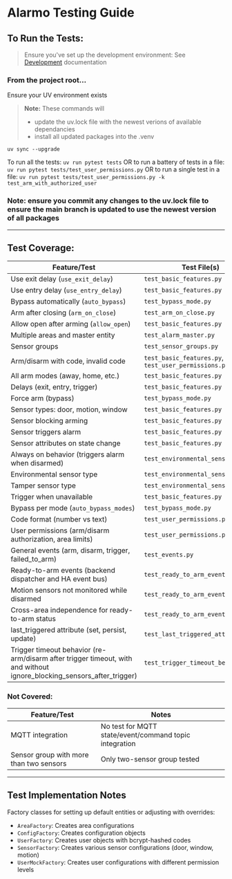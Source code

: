 # Alarmo Testing Guide
## To Run the Tests:
> Ensure you've set up the development environment: See [Development](../DEVELOPMENT.md) documentation

### From the project root...

Ensure your UV environment exists
> **Note:** These commands will 
> - update the uv.lock file with the newest verions of available dependancies
> - install all updated packages into the .venv

```uv sync --upgrade```

To run all the tests:
```uv run pytest tests```
OR to run a battery of tests in a file:
```uv run pytest tests/test_user_permissions.py```
OR to run a single test in a file:
```uv run pytest tests/test_user_permissions.py -k test_arm_with_authorized_user```

### **Note:** ensure you commit any changes to the uv.lock file to ensure the main branch is updated to use the newest version of all packages
---

## **Test Coverage:**

| Feature/Test | Test File(s) |
|--------------|-------------|
| Use exit delay (`use_exit_delay`) | `test_basic_features.py` |
| Use entry delay (`use_entry_delay`) | `test_basic_features.py` |
| Bypass automatically (`auto_bypass`) | `test_bypass_mode.py` |
| Arm after closing (`arm_on_close`) | `test_arm_on_close.py` |
| Allow open after arming (`allow_open`) | `test_basic_features.py` |
| Multiple areas and master entity | `test_alarm_master.py` |
| Sensor groups | `test_sensor_groups.py` |
| Arm/disarm with code, invalid code | `test_basic_features.py`, `test_user_permissions.py` |
| All arm modes (away, home, etc.) | `test_basic_features.py` |
| Delays (exit, entry, trigger) | `test_basic_features.py` |
| Force arm (bypass) | `test_bypass_mode.py` |
| Sensor types: door, motion, window | `test_basic_features.py` |
| Sensor blocking arming | `test_basic_features.py` |
| Sensor triggers alarm | `test_basic_features.py` |
| Sensor attributes on state change | `test_basic_features.py` |
| Always on behavior (triggers alarm when disarmed) | `test_environmental_sensors.py` |
| Environmental sensor type | `test_environmental_sensors.py` |
| Tamper sensor type | `test_environmental_sensors.py` |
| Trigger when unavailable | `test_basic_features.py` |
| Bypass per mode (`auto_bypass_modes`) | `test_bypass_mode.py` |
| Code format (number vs text) | `test_user_permissions.py` |
| User permissions (arm/disarm authorization, area limits) | `test_user_permissions.py` |
| General events (arm, disarm, trigger, failed_to_arm) | `test_events.py` |
| Ready-to-arm events (backend dispatcher and HA event bus) | `test_ready_to_arm_events.py` |
| Motion sensors not monitored while disarmed | `test_ready_to_arm_events.py` |
| Cross-area independence for ready-to-arm status | `test_ready_to_arm_events.py` |
| last_triggered attribute (set, persist, update) | `test_last_triggered_attribute.py` |
| Trigger timeout behavior (re-arm/disarm after trigger timeout, with and without ignore_blocking_sensors_after_trigger) | `test_trigger_timeout_behavior.py` |

### **Not Covered:**

| Feature/Test                            | Notes                                                  |
| --------------------------------------- | ------------------------------------------------------ |
| MQTT integration                        | No test for MQTT state/event/command topic integration |
| Sensor group with more than two sensors | Only two-sensor group tested                           |

---

## **Test Implementation Notes**

Factory classes for setting up default entities or adjusting with overrides:
   - `AreaFactory`: Creates area configurations
   - `ConfigFactory`: Creates configuration objects
   - `UserFactory`: Creates user objects with bcrypt-hashed codes
   - `SensorFactory`: Creates various sensor configurations (door, window, motion)
   - `UserMockFactory`: Creates user configurations with different permission levels
